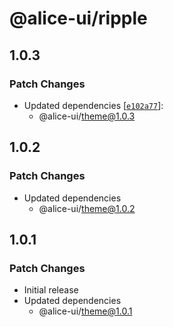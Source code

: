 # @alice-ui/ripple

## 1.0.3

### Patch Changes

- Updated dependencies [[`e102a77`](https://github.com/bobbychan/alice-ui/commit/e102a774aaeb50a0c68596374f843b7b21bfe11e)]:
  - @alice-ui/theme@1.0.3

## 1.0.2

### Patch Changes

- Updated dependencies
  - @alice-ui/theme@1.0.2

## 1.0.1

### Patch Changes

- Initial release
- Updated dependencies
  - @alice-ui/theme@1.0.1
